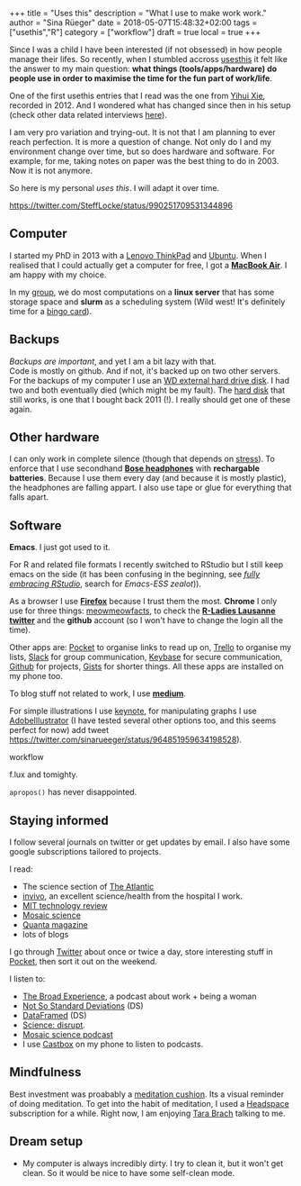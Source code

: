+++
title = "Uses this"
description = "What I use to make work work."
author = "Sina R&uuml;eger"
date = 2018-05-07T15:48:32+02:00
tags = ["usethis","R"]
category = ["workflow"]
draft = true
local = true
+++


Since I was a child I have been interested (if not obsessed) in how people manage their lifes. So recently, when I stumbled accross [usesthis](https://usesthis.com/) it felt like the answer to my main question: **what things (tools/apps/hardware) do people use in order to maximise the time for the fun part of work/life**. 

One of the first usethis entries that I read was the one from [Yihui Xie](https://usesthis.com/interviews/yihui.xie/), recorded in 2012. And I wondered what has changed since then in his setup (check other data related interviews [here](https://usesthis.com/categories/data/)). 

I am very pro variation and trying-out. It is not that I am planning to ever reach perfection. It is more a question of change. Not only do I and my environment change over time, but so does hardware and software. For example, for me, taking notes on paper was the best thing to do in 2003. Now it is not anymore. 

So here is my personal *uses this*. I will adapt it over time. 

https://twitter.com/SteffLocke/status/990251709531344896

## Computer

I started my PhD in 2013 with a [Lenovo ThinkPad](https://www3.lenovo.com/ch/de/laptops/thinkpad/t-series/c/thinkpadt) and [Ubuntu](https://www.ubuntu.com/). When I realised that I could actually get a computer for free, I got a [**MacBook Air**](https://www.apple.com/chde/macbook-air/). I am happy with my choice. 

In my [group](https://wp.unil.ch/sgg/), we do most computations on a **linux server** that has some storage space and **slurm** as a scheduling system (Wild west! It's definitely time for a [bingo card](http://happygitwithr.com/bingo.html)).


## Backups

*Backups are important*, and yet I am a bit lazy with that.  
Code is mostly on github. 
And if not, it's backed up on two other servers. 
For the backups of my computer I use an [WD external hard drive disk](https://www.amazon.de/Elements-Portable-External-Hard-Drive/dp/B00CRZ2PRM). I had two and both eventually died (which might be my fault). The [hard disk](http://www.adata.com/us/feature/168) that still works, is one that I bought back 2011 (!). I really should get one of these again.


## Other hardware

I can only work in complete silence (though that depends on [stress](#mindfulness)). To enforce that I use secondhand [**Bose headphones**](https://www.bose.ch/de_ch/products/headphones/noise_cancelling_headphones.html) with **rechargable batteries**. Because I use them every day (and because it is mostly plastic), the headphones are falling appart. I also use tape or glue for everything that falls apart.


## Software
**Emacs**. I just got used to it.

For R and related file formats I recently switched to RStudio but I still keep emacs on the side (it has been confusing in the beginning, see [*fully embracing RStudio*](https://ropensci.org/blog/2017/12/08/rprofile-jenny-bryan/), search for *Emacs-ESS zealot*)).

As a browser I use [**Firefox**](https://www.mozilla.org/de/firefox/new/) because I trust them the most. **Chrome** I only use for three things: [meowmeowfacts](http://www.meowmeowfacts.com), to check the [**R-Ladies Lausanne twitter**](https://twitter.com/rladieslausanne) and the **github** account (so I won't have to change the login all the time).

Other apps are: [Pocket](https://getpocket.com/) to organise links to read up on, [Trello](https://trello.com/) to organise my lists, [Slack](https://slack.com/) for group communication, [Keybase](https://keybase.io/) for secure communication, [Github](https://github.com/) for projects, [Gists](https://gist.github.com/) for shorter things. All these apps are installed on my phone too.

To blog stuff not related to work, I use [**medium**](https://medium.com/@sinarueeger/). 

For simple illustrations I use [keynote](https://www.apple.com/de/keynote/), for manipulating graphs I use [AdobeIllustrator](https://www.adobe.com/ch_de/products/illustrator.html?sdid=V6NZKW2K&mv=search&s_kwcid=AL!3085!3!247433733240!e!!g!!adobe%20illustrator&ef_id=Wpj_IAAAAFTSwwsP:20180507163143:s) (I have tested several other options too, and this seems perfect for now) add tweet https://twitter.com/sinarueeger/status/964851959634198528).

workflow

f.lux and tomighty. 

`apropos()` has never disappointed.

## Staying informed

I follow several journals on twitter or get updates by email. I also have some google subscriptions tailored to projects.

I read:

- The science section of [The Atlantic](https://www.theatlantic.com/science/)
- [invivo](http://www.invivomagazine.com/), an excellent science/health from the hospital I work.
- [MIT technology review](https://www.technologyreview.com/)
- [Mosaic science](https://mosaicscience.com/)
- [Quanta magazine](https://www.quantamagazine.org)
- lots of blogs

I go through [Twitter](https://twitter.com/sinarueeger) about once or twice a day, store interesting stuff in [Pocket](https://getpocket.com/), then sort it out on the weekend. 

I listen to: 

- [The Broad Experience](http://www.thebroadexperience.com/), a podcast about work + being a woman
- [Not So Standard Deviations](http://nssdeviations.com/) (DS)
- [DataFramed](https://www.datacamp.com/community/podcast) (DS)
- [Science: disrupt](https://sciencedisrupt.com/).
- [Mosaic science podcast](https://soundcloud.com/mosaicscience)
- I use [Castbox](https://castbox.fm/) on my phone to listen to podcasts.

## Mindfulness
Best investment was proabably a [meditation cushion](https://yogatree.ch/en/rc12bo-4689.html). Its a visual reminder of doing meditation.
To get into the habit of meditation, I used a [Headspace](https://www.headspace.com/) subscription for a while. Right now, I am enjoying [Tara Brach](https://www.tarabrach.com/guided-meditations/) talking to me.

## Dream setup

- My computer is always incredibly dirty. I try to clean it, but it won't get clean. So it would be nice to have some self-clean mode. 
